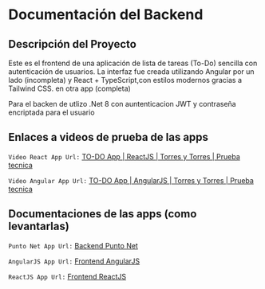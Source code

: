 # Documentación del Backend

## Descripción del Proyecto

Este es el frontend de una aplicación de lista de tareas (To-Do) sencilla con autenticación de usuarios. La interfaz fue creada utilizando Angular por un lado (incompleta) y React + TypeScript,con estilos modernos gracias a Tailwind CSS. en otra app (completa)

Para el backen de utlizo .Net 8 con auntenticacion JWT y contraseña encriptada para el usuario

## Enlaces a videos de prueba de las apps

`Video React App Url:` [TO-DO App | ReactJS | Torres y Torres | Prueba tecnica](https://youtu.be/H7VY_P4q58Y)

`Video Angular App Url:` [TO-DO App | AngularJS | Torres y Torres | Prueba tecnica](https://youtu.be/DnMKGi1NZv4)

## Documentaciones de las apps (como levantarlas)

`Punto Net App Url:` [Backend Punto Net ](https://github.com/Valentinpico/TyT-Prueba/tree/main/backend-puntonet)

`AngularJS App Url:` [Frontend AngularJS ](https://github.com/Valentinpico/TyT-Prueba/tree/main/front-angular)

`ReactJS App Url:` [Frontend ReactJS ](https://github.com/Valentinpico/TyT-Prueba/tree/main/front-react)
